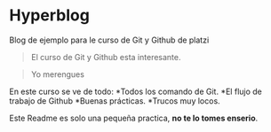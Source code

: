 # Hyperblog


Blog de ejemplo para le curso de Git y Github de platzi

>El curso de Git y Github esta interesante.

>Yo merengues

En este curso se ve de todo:
*Todos los comando de Git.
*El flujo de trabajo de Github
*Buenas prácticas.
*Trucos muy locos.

Este Readme es solo una pequeña practica, **no te lo tomes enserio**.